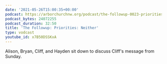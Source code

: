 ```yaml
---
date: '2021-05-26T15:00:35+00:00'
podcast: https://arborchurchnw.org/podcast/the-followup-0023-priorities-neither.m4a
podcast_bytes: 24072255
podcast_duration: 32:50
title: 'The Followup: Priorities: Neither'
type: vodcast
youtube_id: x7B50DSSKxA
---
```


Alison, Bryan, Cliff, and Hayden sit down to discuss Cliff's message from Sunday.